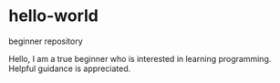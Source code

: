 # hello-world
beginner repository

Hello, I am a true beginner who is interested in learning programming. Helpful guidance is appreciated. 
